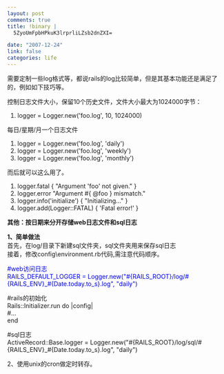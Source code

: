 ```yaml
--- 
layout: post
comments: true
title: !binary |
  5ZyoUmFpbHPkuK3lrprliLZsb2dnZXI=

date: "2007-12-24"
link: false
categories: life
---
```

<p>需要定制一些log格式等，都说rails的log比较简单，但是其基本功能还是满足了的，例如如下技巧等。</p>
<p>控制日志文件大小，保留10个历史文件，文件大小最大为1024000字节：</p>
<div align="left">
<ol start="1" class="dp-rb">
    <li class="alt"><span><span>logger&nbsp;=&nbsp;Logger.</span><span class="keyword">new</span><span>('foo.log',&nbsp;10,&nbsp;1024000)&nbsp; <br />
    </span></span></li>
</ol>
每日/星期/月一个日志文件<br />
<ol start="1" class="dp-rb">
    <li class="alt"><span><span>logger&nbsp;=&nbsp;Logger.</span><span class="keyword">new</span><span>('foo.log',&nbsp;'daily')&nbsp;&nbsp;</span></span></li>
    <li class=""><span>logger&nbsp;=&nbsp;Logger.<span class="keyword">new</span><span>('foo.log',&nbsp;'weekly')&nbsp;&nbsp;</span></span></li>
    <li class="alt"><span>logger&nbsp;=&nbsp;Logger.<span class="keyword">new</span><span>('foo.log',&nbsp;'monthly')&nbsp; <br />
    </span></span></li>
</ol>
<span><span>而后就可以这么用了。<br />
</span></span>
<ol start="1" class="dp-rb">
    <li class="alt"><span><span>logger.fatal&nbsp;{&nbsp;</span><span class="string">&quot;Argument&nbsp;'foo'&nbsp;not&nbsp;given.&quot;</span><span>&nbsp;}&nbsp;&nbsp;</span></span></li>
    <li class=""><span>logger.error&nbsp;<span class="string">&quot;Argument&nbsp;#{&nbsp;@foo&nbsp;}&nbsp;mismatch.&quot;</span><span>&nbsp;&nbsp;</span></span></li>
    <li class="alt"><span>logger.info('initialize')&nbsp;{&nbsp;<span class="string">&quot;Initializing...&quot;</span><span>&nbsp;}&nbsp;&nbsp;</span></span></li>
    <li class=""><span>logger.add(Logger::FATAL)&nbsp;{&nbsp;'Fatal&nbsp;error!'&nbsp;} <br />
    </span></li>
</ol>
<span><strong>其他：按日期来分开存储web日志文件和sql日志</strong><br />
</span>
<p><strong>1、简单做法</strong> <br />
首先，在log/目录下新建sql文件夹，sql文件夹用来保存sql日志 <br />
接着，修改config\environment.rb代码,需注意代码顺序。</p>
<p><span style="color: blue;">#web访问日志 <br />
RAILS_DEFAULT_LOGGER = Logger.new(&quot;#{RAILS_ROOT}/log/#{RAILS_ENV}_#{Date.today.to_s}.log&quot;, &quot;daily&quot;)</span></p>
<p>#rails的初始化 <br />
Rails::Initializer.run do |config| <br />
#... <br />
end</p>
<p>#sql日志 <br />
ActiveRecord::Base.logger = Logger.new(&quot;#{RAILS_ROOT}/log/sql/#{RAILS_ENV}_#{Date.today.to_s}.log&quot;, &quot;daily&quot;)</p>
<p>2、使用unix的cron做定时转存。</p>
</div>
